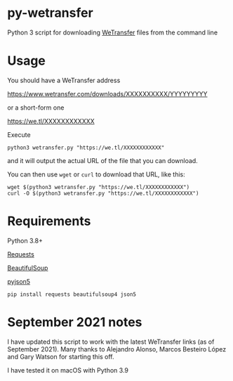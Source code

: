 py-wetransfer
=============

Python 3 script for downloading [WeTransfer](https://www.wetransfer.com/) files from the command line

Usage
=====

You should have a WeTransfer address

https://www.wetransfer.com/downloads/XXXXXXXXXX/YYYYYYYYY 

or a short-form one

https://we.tl/XXXXXXXXXXXX

Execute

    python3 wetransfer.py "https://we.tl/XXXXXXXXXXXX"

and it will output the actual URL of the file that you can download. 

You can then use `wget` or `curl` to download that URL, like this:

    wget $(python3 wetransfer.py "https://we.tl/XXXXXXXXXXXX")
    curl -O $(python3 wetransfer.py "https://we.tl/XXXXXXXXXXXX")

Requirements
=============

Python 3.8+

[Requests](https://docs.python-requests.org/en/latest/)

[BeautifulSoup](https://www.crummy.com/software/BeautifulSoup/bs4/doc/)

[pyjson5](https://github.com/dpranke/pyjson5)

    pip install requests beautifulsoup4 json5
    

September 2021 notes
====================

I have updated this script to work with the latest WeTransfer links (as of September 2021). Many thanks to Alejandro Alonso, Marcos Besteiro López and Gary Watson for starting this off.

I have tested it on macOS with Python 3.9

